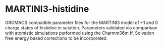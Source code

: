 # MARTINI3-histidine
GROMACS compatible parameter files for the MARTINI3 model of +1 and 0 charge states of histidine in solution.
Parameters validated via comparison with atomistic simulations performed using the Charmm36m ff.
Solvation free energy based corrections to be incorporated.
